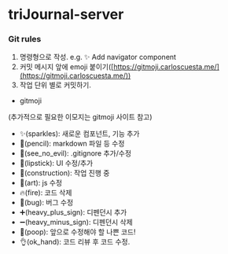 # triJournal-server

### **Git rules**

1. 명령형으로 작성. e.g. ✨ Add navigator component
2. 커밋 메시지 앞에 emoji 붙이기([https://gitmoji.carloscuesta.me/](https://gitmoji.carloscuesta.me/))
3. 작업 단위 별로 커밋하기.

- gitmoji

(추가적으로 필요한 이모지는 gitmoji 사이트 참고)

- ✨(sparkles): 새로운 컴포넌트, 기능 추가
- 📝(pencil): markdown 파일 등 수정
- 🙈(see_no_evil): .gitignore 추가/수정
- 💄(lipstick): UI 수정/추가
- 🚧(construction): 작업 진행 중
- 🎨(art): js 수정
- 🔥(fire): 코드 삭제
- 🐛(bug): 버그 수정
- ➕(heavy_plus_sign): 디펜던시 추가
- ➖(heavy_minus_sign): 디펜던시 삭제
- 💩(poop): 앞으로 수정해야 할 나쁜 코드!
- 👌(ok_hand): 코드 리뷰 후 코드 수정.
